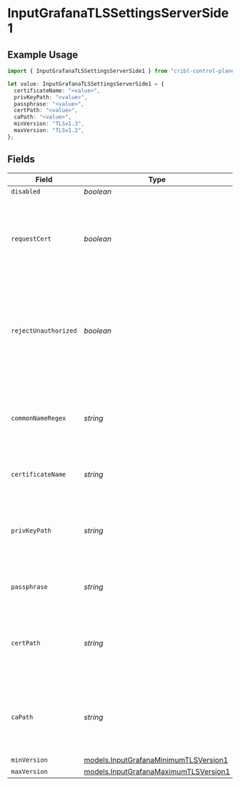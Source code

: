 # InputGrafanaTLSSettingsServerSide1

## Example Usage

```typescript
import { InputGrafanaTLSSettingsServerSide1 } from "cribl-control-plane/models";

let value: InputGrafanaTLSSettingsServerSide1 = {
  certificateName: "<value>",
  privKeyPath: "<value>",
  passphrase: "<value>",
  certPath: "<value>",
  caPath: "<value>",
  minVersion: "TLSv1.3",
  maxVersion: "TLSv1.2",
};
```

## Fields

| Field                                                                                                                 | Type                                                                                                                  | Required                                                                                                              | Description                                                                                                           |
| --------------------------------------------------------------------------------------------------------------------- | --------------------------------------------------------------------------------------------------------------------- | --------------------------------------------------------------------------------------------------------------------- | --------------------------------------------------------------------------------------------------------------------- |
| `disabled`                                                                                                            | *boolean*                                                                                                             | :heavy_minus_sign:                                                                                                    | N/A                                                                                                                   |
| `requestCert`                                                                                                         | *boolean*                                                                                                             | :heavy_minus_sign:                                                                                                    | Require clients to present their certificates. Used to perform client authentication using SSL certs.                 |
| `rejectUnauthorized`                                                                                                  | *boolean*                                                                                                             | :heavy_minus_sign:                                                                                                    | Reject certificates not authorized by a CA in the CA certificate path or by another trusted CA (such as the system's) |
| `commonNameRegex`                                                                                                     | *string*                                                                                                              | :heavy_minus_sign:                                                                                                    | Regex matching allowable common names in peer certificates' subject attribute                                         |
| `certificateName`                                                                                                     | *string*                                                                                                              | :heavy_minus_sign:                                                                                                    | The name of the predefined certificate                                                                                |
| `privKeyPath`                                                                                                         | *string*                                                                                                              | :heavy_minus_sign:                                                                                                    | Path on server containing the private key to use. PEM format. Can reference $ENV_VARS.                                |
| `passphrase`                                                                                                          | *string*                                                                                                              | :heavy_minus_sign:                                                                                                    | Passphrase to use to decrypt private key                                                                              |
| `certPath`                                                                                                            | *string*                                                                                                              | :heavy_minus_sign:                                                                                                    | Path on server containing certificates to use. PEM format. Can reference $ENV_VARS.                                   |
| `caPath`                                                                                                              | *string*                                                                                                              | :heavy_minus_sign:                                                                                                    | Path on server containing CA certificates to use. PEM format. Can reference $ENV_VARS.                                |
| `minVersion`                                                                                                          | [models.InputGrafanaMinimumTLSVersion1](../models/inputgrafanaminimumtlsversion1.md)                                  | :heavy_minus_sign:                                                                                                    | N/A                                                                                                                   |
| `maxVersion`                                                                                                          | [models.InputGrafanaMaximumTLSVersion1](../models/inputgrafanamaximumtlsversion1.md)                                  | :heavy_minus_sign:                                                                                                    | N/A                                                                                                                   |
